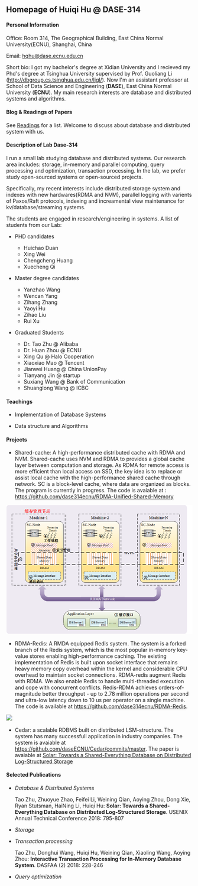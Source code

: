 ## Homepage of  Huiqi Hu @ DASE-314

#### Personal Information

Office: Room 314, The Geographical Building, East China Normal University(ECNU), Shanghai, China

Email: hqhu@dase.ecnu.edu.cn

Short bio: I got my bachelor's degree at Xidian University and I recieved my Phd's degree at Tsinghua University supervised by Prof. Guoliang Li (<http://dbgroup.cs.tsinghua.edu.cn/ligl/>). Now I'm an assistant professor at School of Data Science and Engineering (**DASE**), East China Normal University (**ECNU**). My main research interests are database and distributed systems and algorithms.



####  Blog & Readings of Papers 

See [Readings](/readings/list.md) for a list. Welcome to discuss about database and distributed system with us.  


#### Description of Lab Dase-314

I run a small lab studying database and distributed systems. Our research area includes: storage, in-memory and parallel computing,  query processing and optimization, transaction processing. In the lab, we prefer study open-sourced systems or open-sourced projects. 

Specifically, my recent interests include distributed storage system and indexes with new hardwares(RDMA and NVM), parallel logging with varients of Paxos/Raft protocols, indexing and increamental view maintenance for kv/database/streaming systems.  

The students are engaged in research/engineering in systems. A list of students from our Lab:

* PHD candidates
  * Huichao Duan
  * Xing Wei
  * Chengcheng Huang
  * Xuecheng Qi

* Master degree candidates
  * Yanzhao Wang
  * Wencan Yang
  * Zihang Zhang
  * Yaoyi Hu
  * Zihao Liu
  * Rui Xu

* Graduated Students
  * Dr. Tao Zhu @ Alibaba
  * Dr. Huan Zhou @ ECNU 
  * Xing Qu @ Halo Cooperation
  * Xiaoxiao Mao @ Tencent
  * Jianwei Huang @ China UnionPay
  * Tianyang Jin @ startup 
  * Suxiang Wang @ Bank of Communication
  * Shuanglong Wang @ ICBC

#### Teachings

* Implementation of Database Systems

* Data structure and Algorithms

#### Projects 

* Shared-cache: A high-performance distributed cache with RDMA and NVM. Shared-cache uses NVM and RDMA to provides a global cache layer between computation and storage. As RDMA for remote access is more efficient than local access on SSD, the key idea is to replace or assist local cache with the high-performance shared cache through network.  SC is a block-level cache, where data are organized as blocks.  The program  is currently in progress. The code is avaiable at : <https://github.com/dase314ecnu/RDMA-Unified-Shared-Memory>

![](SC.png)


* RDMA-Redis: A RMDA equipped Redis system. The system is a forked branch of the Redis system, which is the most popular in-memory key-value stores enabling high-performance caching.  The existing implementation of Redis is built upon socket interface that remains heavy memory copy overhead within the kernel and considerable CPU overhead to maintain socket connections. RDMA-redis augment Redis with RDMA. We also enable Redis to handle multi-threaded execution and cope with concurrent conflicts.  Redis-RDMA achieves orders-of-magnitude better throughput - up to 2.78 million operations per second and ultra-low latency  down to 10 us per operator on a single machine.
The code is available at <https://github.com/dase314ecnu/RDMA-Redis>. 

![](RMDA-redis.png)


* Cedar: a scalable RDBMS built on distributed LSM-structure. The system has many successfull application in industry companies. 
The system is avaiable at <https://github.com/daseECNU/Cedar/commits/master>.  The paper is avaiable at [Solar: Towards a Shared-Everything Database on Distributed Log-Structured Storage](https://www.usenix.org/conference/atc18/presentation/zhu)


#### Selected Publications

* _Database & Distributed Systems_

   Tao Zhu, Zhuoyue Zhao, Feifei Li, Weining Qian, Aoying Zhou, Dong Xie, Ryan Stutsman, HaiNing Li, Huiqi Hu:
**Solar: Towards a Shared-Everything Database on Distributed Log-Structured Storage**. USENIX Annual Technical Conference 2018: 795-807


* _Storage_


* _Transaction processing_

    Tao Zhu, Donghui Wang, Huiqi Hu, Weining Qian, Xiaoling Wang, Aoying Zhou:
**Interactive Transaction Processing for In-Memory Database System**. DASFAA (2) 2018: 228-246

* _Query optimization_



